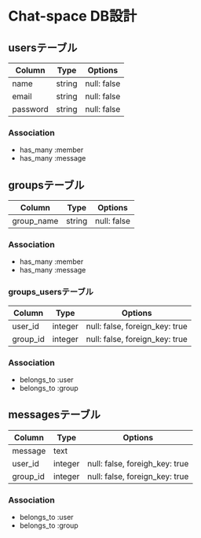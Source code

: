# Chat-space DB設計
## usersテーブル
|Column|Type|Options|
|------|----|-------|
|name|string|null: false|
|email|string|null: false|
|password|string|null: false|
### Association
- has_many :member
- has_many :message


## groupsテーブル
|Column|Type|Options|
|------|----|-------|
|group_name|string|null: false|
### Association
- has_many :member
- has_many :message


### groups_usersテーブル
|Column|Type|Options|
|------|----|-------|
|user_id|integer|null: false, foreign_key: true|
|group_id|integer|null: false, foreign_key: true|
### Association
- belongs_to :user
- belongs_to :group


## messagesテーブル
|Column|Type|Options|
|------|----|-------|
|message|text|
|user_id|integer|null: false, foreigh_key: true|
|group_id|integer|null: false, foreign_key: true|
### Association
- belongs_to :user
- belongs_to :group
